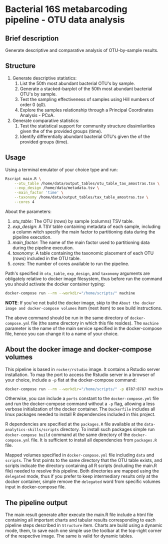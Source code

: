 # Bacterial 16S metabarcoding pipeline - OTU data analysis

## Brief description

Generate descriptive and comparative analysis of OTU-by-sample results.

## Structure

1. Generate descriptive statistics:
	1. List the 50th most abundant bacterial OTU's by sample.
	2. Generate a stacked-barplot of the 50th most abundant bacterial OTU's by sample.
	3. Test the sampling effectiveness of samples using Hill numbers of order 0 (q0).
	4. Explore the samples relationship through a Principal Coordinates Analysis - PCoA.
2. Generate comparative statistics:
	1. Test the statistical support for community structure dissimilarities given the of the provided groups (time).
	2. Identify differentially abundant bacterial OTU's given the of the provided groups (time).

## Usage

Using a terminal emulator of your choice type and run:

```bash
Rscript main.R \
	--otu_table /home/data/output_tables/otu_table_tax_amostras.tsv \
	--exp_design /home/data/metadata.tsv \
	--main_factor 'time' \
	--taxonomy /home/data/output_tables/tax_table_amostras.tsv \
	--cores 4
```

About the parameters:
1. *otu_table*: The OTU (rows) by sample (columns) TSV table.
2. *exp_design*: A TSV table containing metadata of each sample, including a column witch specify the main factor to partitioning data during the pipeline execution.
3. *main_factor*: The name of the main factor used to partitioning data during the pipeline execution.
4. *taxonomy*: A table containing the taxonomic placement of each OTU (rows) included in the OTU table.
5. *cores*: The number of cores available to run the pipeline.

Path's specified in `otu_table`, `exp_design`, and `taxonomy` arguments are obligately relative to docker image filesystem, thus before run the command you should activate the docker container typing:

```bash
docker-compose run --rm --workdir="/home/scripts/" machine
```

**NOTE**: If you've not build the docker image, skip to the `About the docker image and docker-compose volumes` item (next item) to see build instructions.

The above command should be run in the same directory of `docker-compose.yml` file (the same directory in which this file resides). The `machine` parameter is the name of the main service specified in the docker-compose file, hence you can change it to a name of your choice.

## About the docker image and docker-compose volumes

This pipeline is based in `rocker/rstudio` image. It contains a Rstudio server installation. To map the port to access the Rstudio server in a browser of your choice, include a `-p` flat at the docker-compose command: 

```bash
docker-compose run --rm --workdir="/home/scripts/" -p 8787:8787 machine
```

Otherwise, you can include a `ports` constant to the `docker-compose.yml` file and run the docker-compose command without a `-p` flag, allowing a less verbose initialization of the docker container. The `Dockerfile` includes all linux packages needed to install R dependencies included in this project.

R dependencies are specified at the `packages.R` file available at the `data-analytics-skills/scripts` directory. To install such packages simple run `docker-compose build` command at the same directory of the `docker-compose.yml` file. It is sufficient to install all dependencies from `packages.R` file.

Mapped volumes specified in `docker-compose.yml` file including `data` and `scripts`. The first points to the same directory that the OTU table exists, and scripts indicate the directory containing all R scripts (including the main.R file) needed to resolve this pipeline. Both directories are mapped using the `delegated` mode, thus if you prefer to keep intermediary results only at the docker container, simple remove the `delegated` word from specific volumes input in docker-compose file.

## The pipeline output

The main result generate after execute the main.R file include a html file containing all important charts and tabular results corresponding to each pipeline steps described in `Structure` item. Charts are build using a dynamic mode, them, to save each one simple use the toolbar at the top-right corner of the respective image. The same is valid for dynamic tables.
